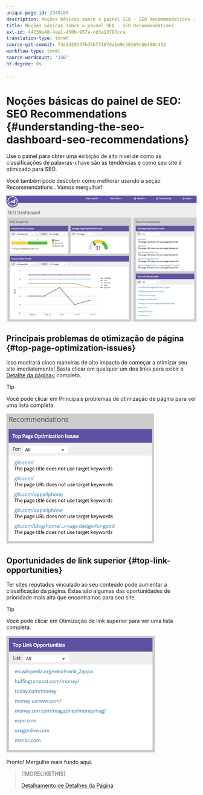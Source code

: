 ```yaml
---
unique-page-id: 2949180
description: Noções básicas sobre o painel SEO - SEO Recommendations - Marketo Docs - Documentação do produto
title: Noções básicas sobre o painel SEO - SEO Recommendations
exl-id: 44239e48-4aa1-450b-957a-cd3a13787cca
translation-type: tm+mt
source-git-commit: 72e1d29347bd5b77107da1e9c30169cb6490c432
workflow-type: tm+mt
source-wordcount: '156'
ht-degree: 0%

---
```


# Noções básicas do painel de SEO: SEO Recommendations {#understanding-the-seo-dashboard-seo-recommendations}

Use o painel para obter uma exibição de alto nível de como as classificações de palavras-chave são as tendências e como seu site é otimizado para SEO.

Você também pode descobrir como melhorar usando a seção Recommendations . Vamos mergulhar!

![](assets/image2014-9-17-21-3a39-3a57.png)

## Principais problemas de otimização de página {#top-page-optimization-issues}

Isso mostrará cinco maneiras de alto impacto de começar a otimizar seu site imediatamente! Basta clicar em qualquer um dos links para exibir o [Detalhe da página&lt;](/help/marketo/product-docs/additional-apps/seo/pages/seo-using-the-page-detail-drill-down.md) completo.

>[!TIP]
>
>Você pode clicar em Principais problemas de otimização de página para ver uma lista completa.

![](assets/image2014-9-17-21-3a40-3a52.png)

## Oportunidades de link superior {#top-link-opportunities}

Ter sites reputados vinculado ao seu conteúdo pode aumentar a classificação da página. Estas são algumas das oportunidades de prioridade mais alta que encontramos para seu site.

>[!TIP]
>
>Você pode clicar em Otimização de link superior para ver uma lista completa.

![](assets/image2014-9-17-21-3a41-3a17.png)

Pronto! Mergulhe mais fundo aqui.

>[!MORELIKETHIS]
>
>[Detalhamento de Detalhes da Página](../../../../product-docs/additional-apps/seo/pages/seo-using-the-page-detail-drill-down.md)
